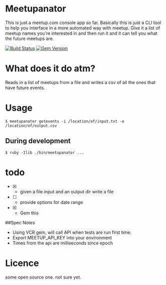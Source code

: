 # Meetupanator
This is just a meetup.com console app so far.
Basically this is just a CLI tool to help you interface in a more automated way with meetup.
Give it a list of meetup names you're interested in and then run it and it can tell you what the future meetups are.

[![Build Status](https://travis-ci.org/joesustaric/meetup-thingy.svg?branch=master)](https://travis-ci.org/joesustaric/meetup-thingy)
[![Gem Version](https://badge.fury.io/rb/meetupanator.svg)](http://badge.fury.io/rb/meetupanator)

# What does it do atm?
Reads in a list of meetups from a file and writes a csv of all the ones that have future events.

# Usage
```
$ meetupanator getevents -i /location/of/input.txt -o /location/of/output.csv
```

## During development

```
$ ruby -Ilib ./bin/meetupanator ...
```

# todo
- [x] - given a file input and an output dir write a file
- [ ] - provide options for date range
- [x] - Gem this

##Spec Notes
- Using VCR gem, will call API when tests are run first time.
- Export MEETUP_API_KEY into your environment
- Times from the api are milliseconds since epoch


# Licence
some open source one. not sure yet.
